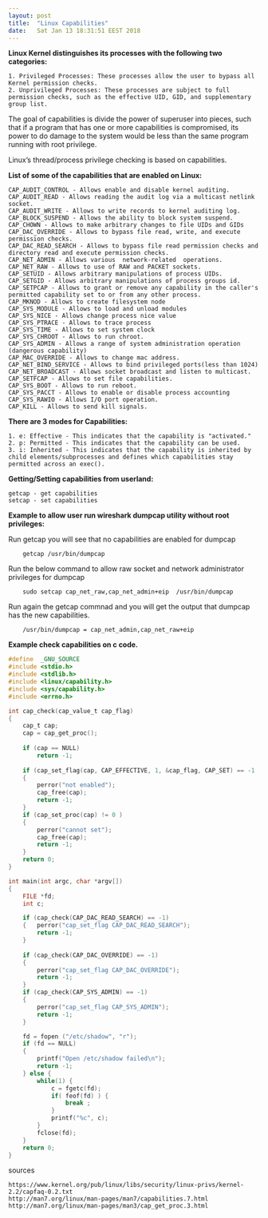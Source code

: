 ```yaml
---
layout: post
title:  "Linux Capabilities"
date:   Sat Jan 13 18:31:51 EEST 2018
---
```


**Linux Kernel distinguishes its processes with the following two categories:**

    1. Privileged Processes: These processes allow the user to bypass all Kernel permission checks.
    2. Unprivileged Processes: These processes are subject to full permission checks, such as the effective UID, GID, and supplementary group list.

The goal of capabilities is divide the power of superuser into pieces, such that if a program that has one or more capabilities is compromised, its power to do damage to the system would be less than the same program running with root privilege.

Linux’s thread/process privilege checking is based on capabilities. 

**List of some of the capabilities that are enabled on Linux:**

    CAP_AUDIT_CONTROL - Allows enable and disable kernel auditing.
    CAP_AUDIT_READ - Allows reading the audit log via a multicast netlink socket.
    CAP_AUDIT_WRITE - Allows to write records to kernel auditing log.
    CAP_BLOCK_SUSPEND - Allows the ability to block system suspend.
    CAP_CHOWN - Allows to make arbitrary changes to file UIDs and GIDs
    CAP_DAC_OVERRIDE - Allows to bypass file read, write, and execute permission checks.
    CAP_DAC_READ_SEARCH - Allows to bypass file read permission checks and directory read and execute permission checks.
    CAP_NET_ADMIN - Allows various  network-related  operations.
    CAP_NET_RAW - Allows to use of RAW and PACKET sockets.
    CAP_SETUID - Allows arbitrary manipulations of process UIDs.
    CAP_SETGID - Allows arbitrary manipulations of process groups id.
    CAP_SETPCAP - Allows to grant or remove any capability in the caller's permitted capability set to or from any other process.
    CAP_MKNOD - Allows to create filesystem node 
    CAP_SYS_MODULE - Allows to load and unload modules
    CAP_SYS_NICE - Allows change process nice value
    CAP_SYS_PTRACE - Allows to trace process
    CAP_SYS_TIME - Allows to set system clock
    CAP_SYS_CHROOT - Allows to run chroot.
    CAP_SYS_ADMIN - Allows a range of system administration operation (dangerous capability)
    CAP_MAC_OVERRIDE - Allows to change mac address.
    CAP_NET_BIND_SERVICE - Allows to bind privileged ports(less than 1024)
    CAP_NET_BROADCAST - Allows socket broadcast and listen to multicast.
    CAP_SETFCAP - Allows to set file capabilities.
    CAP_SYS_BOOT - Allows to run reboot.
    CAP_SYS_PACCT - Allows to enable or disable process accounting
    CAP_SYS_RAWIO - Allows I/O port operation.
    CAP_KILL - Allows to send kill signals.

**There are 3 modes for Capabilities:**

    1. e: Effective - This indicates that the capability is "activated."
    2. p: Permitted - This indicates that the capability can be used.
    3. i: Inherited - This indicates that the capability is inherited by child elements/subprocesses and defines which capabilities stay permitted across an exec().

**Getting/Setting capabilities from userland:**
    
    getcap - get capabilities
    setcap - set capabilities
    
**Example to allow user run wireshark dumpcap utility without root privileges:**

Run getcap you will see that no capabilities are enabled for dumpcap

        getcap /usr/bin/dumpcap

Run the below command to allow raw socket and network administrator privileges for dumpcap

        sudo setcap cap_net_raw,cap_net_admin+eip  /usr/bin/dumpcap

Run again the getcap commnad and you will get the output that dumpcap has the new capabilities.

        /usr/bin/dumpcap = cap_net_admin,cap_net_raw+eip


**Example check capabilities on c code.**

```c
#define  _GNU_SOURCE
#include <stdio.h>
#include <stdlib.h>
#include <linux/capability.h>
#include <sys/capability.h>
#include <errno.h>

int cap_check(cap_value_t cap_flag)
{
    cap_t cap;
    cap = cap_get_proc();
    
    if (cap == NULL)
        return -1; 
    
    if (cap_set_flag(cap, CAP_EFFECTIVE, 1, &cap_flag, CAP_SET) == -1 )
    {
        perror("not enabled");
        cap_free(cap);
        return -1;
    }
    if (cap_set_proc(cap) != 0 )
    {
        perror("cannot set");
        cap_free(cap);
        return -1;
    }
    return 0;
}

int main(int argc, char *argv[])
{
    FILE *fd;
    int c;

    if (cap_check(CAP_DAC_READ_SEARCH) == -1)
    {   perror("cap_set_flag CAP_DAC_READ_SEARCH");
        return -1;
    }
    
    if (cap_check(CAP_DAC_OVERRIDE) == -1)
    {
        perror("cap_set_flag CAP_DAC_OVERRIDE");
        return -1;
    }
    if (cap_check(CAP_SYS_ADMIN) == -1)
    {
        perror("cap_set_flag CAP_SYS_ADMIN");
        return -1;
    }

    fd = fopen ("/etc/shadow", "r");
    if (fd == NULL)
    {
        printf("Open /etc/shadow failed\n");
        return -1;
    } else {
        while(1) {
            c = fgetc(fd);
            if( feof(fd) ) { 
                break ;
            }
            printf("%c", c);
        }
        fclose(fd);
    }
    return 0;
}
```

sources

    https://www.kernel.org/pub/linux/libs/security/linux-privs/kernel-2.2/capfaq-0.2.txt
    http://man7.org/linux/man-pages/man7/capabilities.7.html
    http://man7.org/linux/man-pages/man3/cap_get_proc.3.html
